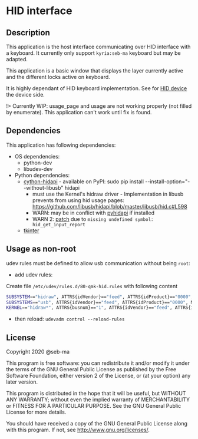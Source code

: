# HID interface

## Description

This application is the host interface communicating over HID interface with a keyboard.
It currently only support `kyria:seb-ma` keyboard but may be adapted.

This application is a basic window that displays the layer currently active and the different locks active on keyboard.

It is highly dependant of HID keyboard implementation.
See for [HID device](../readme.md#HID) the device side.

!> Currently WIP: usage_page and usage are not working properly (not filled by enumerate). This application can't work until fix is found.

## Dependencies

This application has following dependencies:

- OS dependencies:
  - python-dev
  - libudev-dev
- Python dependencies:
  - [cython-hidapi](https://github.com/trezor/cython-hidapi) - available on PyPI: sudo pip install --install-option="--without-libusb" hidapi
    - must use the Kernel's hidraw driver - Implementation in libusb prevents from using hid usage pages: https://github.com/libusb/hidapi/blob/master/libusb/hid.c#L598
    - WARN: may be in conflict with [pyhidapi](https://pypi.org/project/hid/) if installed
    - WARN 2: [patch](https://github.com/Foxboron/archlinux-pkgbuilds/blob/master/python-hidapi/revert-hid_get_input_report.patch) due to `missing undefined symbol: hid_get_input_report`
  - [tkinter](https://docs.python.org/library/tk.html)

## Usage as non-root

udev rules must be defined to allow usb communication without being `root`:

- add udev rules:

Create file `/etc/udev/rules.d/80-qmk-hid.rules` with following content

```bash
SUBSYSTEM=="hidraw", ATTRS{idVendor}=="feed", ATTRS{idProduct}=="0000", MODE="0660", TAG+="uaccess" RUN{builtin}+="uaccess"
SUBSYSTEMS=="usb", ATTRS{idVendor}=="feed", ATTRS{idProduct}=="0000", MODE="0660", TAG+="uaccess" RUN{builtin}+="uaccess"
KERNEL=="hidraw*", ATTRS{busnum}=="1", ATTRS{idVendor}=="feed", ATTRS{idProduct}=="0000", MODE="0666"
```

- then reload: ```udevadm control --reload-rules```

## License

Copyright 2020 @seb-ma

This program is free software: you can redistribute it and/or modify
it under the terms of the GNU General Public License as published by
the Free Software Foundation, either version 2 of the License, or
(at your option) any later version.

This program is distributed in the hope that it will be useful,
but WITHOUT ANY WARRANTY; without even the implied warranty of
MERCHANTABILITY or FITNESS FOR A PARTICULAR PURPOSE.  See the
GNU General Public License for more details.

You should have received a copy of the GNU General Public License
along with this program.  If not, see <http://www.gnu.org/licenses/>.
